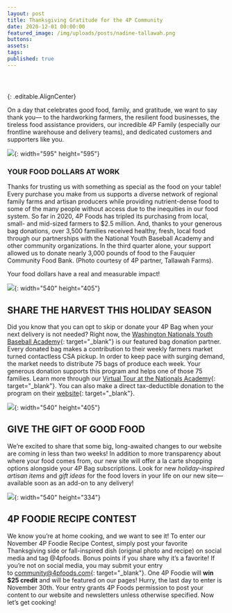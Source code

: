 ```yaml
---
layout: post
title: Thanksgiving Gratitude for the 4P Community
date: 2020-12-01 00:00:00
featured_image: /img/uploads/posts/nadine-tallawah.png
buttons:
assets:
tags:
published: true
---
```


#### &nbsp;
{: .editable.AlignCenter}

On a day that celebrates good food, family, and gratitude, we want to say thank you— to the hardworking farmers, the resilient food businesses, the tireless food assistance providers, our incredible 4P Family (especially our frontline warehouse and delivery teams), and dedicated customers and supporters like you.

![](/uploads/nadine-tallawah.png){: width="595" height="595"}

### YOUR FOOD DOLLARS AT WORK

Thanks for trusting us with something as special as the food on your table\! Every purchase you make from us supports a diverse network of regional family farms and artisan producers while providing nutrient-dense food to some of the many people without access due to the inequities in our food system. So far in 2020, 4P Foods has tripled its purchasing from local, small- and mid-sized farmers to $2.5 million. And, thanks to your generous bag donations, over 3,500 families received healthy, fresh, local food through our partnerships with the National Youth Baseball Academy and other community organizations. In the third quarter alone, your support allowed us to donate nearly 3,000 pounds of food to the Fauquier Community Food Bank. (Photo courtesy of 4P partner, Tallawah Farms).

Your food dollars have a real and measurable impact\!

![](/uploads/unnamed-3.jpg){: width="540" height="405"}

## **SHARE THE HARVEST THIS HOLIDAY SEASON**

Did you know that you can opt to skip or donate your 4P Bag when your next delivery is not needed? Right now, the&nbsp;[Washington Nationals Youth Baseball Academy](https://4pfoods.us3.list-manage.com/track/click?u=ad164c24986d53694379b9d1a&amp;id=8c94a8074b&amp;e=5d0e397c45){: target="_blank"}&nbsp;is our featured bag donation partner. Every donated bag makes a contribution to their weekly farmers market turned contactless CSA pickup. In order to keep pace with surging demand, the market needs to distribute 75 bags of produce each week. Your generous donation supports this program and helps one of those 75 families. Learn more through our&nbsp;[Virtual Tour at the Nationals Academy](https://4pfoods.us3.list-manage.com/track/click?u=ad164c24986d53694379b9d1a&amp;id=30a22510ad&amp;e=5d0e397c45){: target="_blank"}. You can also make a direct tax-deductible donation to the program on their&nbsp;[website](https://4pfoods.us3.list-manage.com/track/click?u=ad164c24986d53694379b9d1a&amp;id=f0dc4ebc80&amp;e=5d0e397c45){: target="_blank"}.

![](/uploads/unnamed-1.jpg){: width="540" height="405"}

## **GIVE THE GIFT OF GOOD FOOD**

We’re excited to share that some big, long-awaited changes to our website are coming in less than two weeks\! In addition to more transparency about where your food comes from, our new site will offer a la carte shopping options alongside your 4P Bag subscriptions. Look for new&nbsp;*holiday-inspired artisan items*&nbsp;and&nbsp;*gift ideas*&nbsp;for the food lovers in your life on our new site— available soon as an add-on to any delivery\!

![](/uploads/unnamed-2.jpg){: width="540" height="334"}

## **4P FOODIE RECIPE CONTEST**

We know you’re at home cooking, and we want to see it\! To enter our November 4P Foodie Recipe Contest, simply post your favorite Thanksgiving side or fall-inspired dish (original photo and recipe) on social media and tag @4pfoods. Bonus points if you share why it’s a favorite\! If you’re not on social media, you may submit your entry to&nbsp;[community@4pfoods.com](mailto:community@4pfoods.com?subject=4P%20Foodie%20Recipe%20Contest!){: target="_blank"}. One 4P Foodie will&nbsp;**win $25 credit**&nbsp;and will be featured on our pages\! Hurry, the last day to enter is November 30th. Your entry grants 4P Foods permission to post your content to our website and newsletters unless otherwise specified. Now let’s get cooking\!